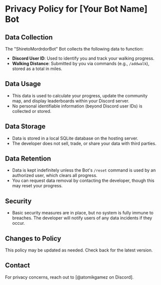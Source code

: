 

# Privacy Policy for [Your Bot Name] Bot

## Data Collection
The "ShiretoMordrdorBot" Bot collects the following data to function:
- **Discord User ID**: Used to identify you and track your walking progress.
- **Walking Distance**: Submitted by you via commands (e.g., `/addwalk`), stored as a total in miles.

## Data Usage
- This data is used to calculate your progress, update the community map, and display leaderboards within your Discord server.
- No personal identifiable information (beyond Discord user IDs) is collected or stored.

## Data Storage
- Data is stored in a local SQLite database on the hosting server.
- The developer does not sell, trade, or share your data with third parties.

## Data Retention
- Data is kept indefinitely unless the Bot's `/reset` command is used by an authorized user, which clears all progress.
- You can request data removal by contacting the developer, though this may reset your progress.

## Security
- Basic security measures are in place, but no system is fully immune to breaches. The developer will notify users of any data incidents if they occur.

## Changes to Policy
This policy may be updated as needed. Check back for the latest version.

## Contact
For privacy concerns, reach out to [@atomikgamez on Discord].

